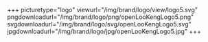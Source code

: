 +++
picturetype="logo"
viewurl="/img/brand/logo/view/logo5.svg"
pngdownloadurl="/img/brand/logo/png/openLooKengLogo5.png"
svgdownloadurl="/img/brand/logo/svg/openLooKengLogo5.svg"
jpgdownloadurl="/img/brand/logo/jpg/openLooKengLogo5.jpg"
+++
